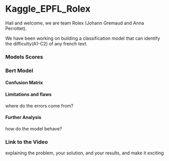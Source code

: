 # Kaggle_EPFL_Rolex
Hail and welcome, we are team Rolex (Johann Gremaud and Anna Perrottet).

We have been working on building a classification model that can identify the difficulty(A1-C2) of any french text. 


### Models Scores
### Bert Model 
#### Confusion Matrix
#### Limitations and flaws
where do the errors come from?
#### Further Analysis
how do the model behave?
### Link to the Video
explaining the problem, your solution, and your results, and make it exciting
